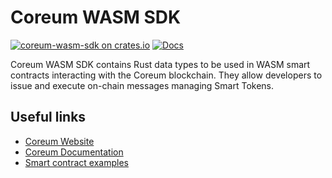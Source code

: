 # Coreum WASM SDK

[![coreum-wasm-sdk on crates.io](https://img.shields.io/crates/v/coreum-wasm-sdk.svg)](https://crates.io/crates/coreum-wasm-sdk) [![Docs](https://docs.rs/coreum-wasm-sdk/badge.svg)](https://docs.rs/coreum-wasm-sdk)

Coreum WASM SDK contains Rust data types to be used in WASM smart contracts interacting with the Coreum blockchain.
They allow developers to issue and execute on-chain messages managing Smart Tokens.

## Useful links

- [Coreum Website](https://coreum.com)
- [Coreum Documentation](https://docs.coreum.dev)
- [Smart contract examples](https://github.com/CoreumFoundation/coreum/tree/master/integration-tests/contracts)

